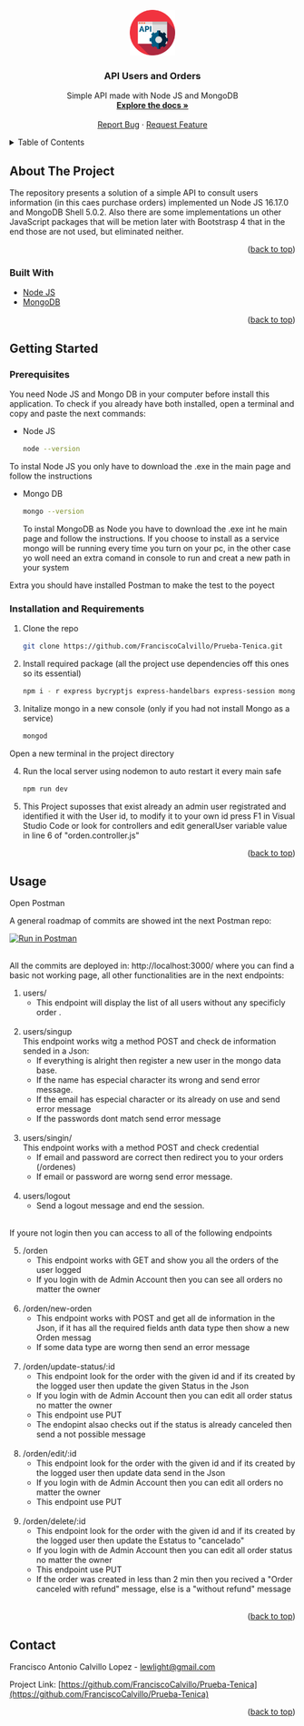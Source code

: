 <div id="top"></div>



<!-- PROJECT SHIELDS -->



<!-- PROJECT LOGO -->
<br />
<div align="center">
  <a href="https://github.com/github_username/repo_name">
    <img src="images/logo.png" alt="Logo" width="80" height="80">
  </a>

<h3 align="center">API Users and Orders</h3>

  <p align="center">
    Simple API made with Node JS and MongoDB
    <br />
    <a href="https://github.com/FranciscoCalvillo/Prueba-Tenica"><strong>Explore the docs »</strong></a>
    <br />
    <br />
    <a href="https://github.com/github_username/repo_name/issues">Report Bug</a>
    ·
    <a href="https://github.com/github_username/repo_name/issues">Request Feature</a>
  </p>
</div>



<!-- TABLE OF CONTENTS -->
<details>
  <summary>Table of Contents</summary>
  <ol>
    <li>
      <a href="#about-the-project">About The Project</a>
      <ul>
        <li><a href="#built-with">Built With</a></li>
      </ul>
    </li>
    <li>
      <a href="#getting-started">Getting Started</a>
      <ul>
        <li><a href="#prerequisites">Prerequisites</a></li>
        <li><a href="#installation-and-requirements">Installation and Requirementes</a></li>
      </ul>
    </li>
    <li><a href="#usage">Usage</a></li>
    <li><a href="#contact">Contact</a></li>
  </ol>
</details>



<!-- ABOUT THE PROJECT -->
## About The Project

The repository presents a solution of a simple API to consult users information (in this caes purchase orders) implemented un Node JS 16.17.0 and MongoDB Shell 5.0.2.
Also there are some implementations un other JavaScript packages that will be metion later with Bootstrasp 4 that in the end those are not used, but eliminated neither.

<p align="right">(<a href="#top">back to top</a>)</p>



### Built With

* [Node JS](https://nodejs.org/en/)
* [MongoDB](https://www.mongodb.com/try/download/community)

<p align="right">(<a href="#top">back to top</a>)</p>



<!-- GETTING STARTED -->
## Getting Started

### Prerequisites

You need Node JS and Mongo DB in your computer before install this application. To check if you already have both installed, open a terminal and copy and paste the next commands:

* Node JS
  ```sh
  node --version
  ```
<p> To instal Node JS you only have to download the .exe in the main page and follow the instructions</p>

* Mongo DB
  ```sh
  mongo --version
  ```
  <p> To instal MongoDB as Node you have to download the .exe int he main page and follow the instructions. If you choose to install as a service mongo will be running every time you turn on your pc, in the other case yo woll need an extra comand in console to run and creat a new path in your system</p>
  <p>
Extra you should have installed Postman to make the test to the poyect
  </p>

### Installation and Requirements

1. Clone the repo
   ```sh
   git clone https://github.com/FranciscoCalvillo/Prueba-Tenica.git
   ```
2. Install required package (all the project use dependencies off this ones so its essential)
   ```sh
   npm i - r express bycryptjs express-handelbars express-session mongoose passport passport-local morgan dotenv nodemon
   ```
3. Initalize mongo in a new console (only if you had not install Mongo as a service)
   ```sh
   mongod
   ```

<p> Open a new terminal in the project directory </p>

4. Run the local server using nodemon to auto restart it every main safe
   ```sh
   npm run dev
   ```
5. This Project suposses that exist already an admin user registrated and identified it with the User id, to modify it to your own id press F1 in Visual Studio Code or look for controllers and edit generalUser variable value in line 6 of "orden.controller.js"

<p align="right">(<a href="#top">back to top</a>)</p>


<!-- USAGE EXAMPLES -->
## Usage
Open Postman

A general roadmap of commits are showed int the next Postman repo:

[![Run in Postman](https://run.pstmn.io/button.svg)](https://app.getpostman.com/run-collection/23075707-c2465ef7-5194-4c44-98ea-3fd3db20dff6?action=collection%2Ffork&collection-url=entityId%3D23075707-c2465ef7-5194-4c44-98ea-3fd3db20dff6%26entityType%3Dcollection%26workspaceId%3D4f759117-bfda-43ce-af80-705c05158baa)

<br/>
All the commits are deployed in: http://localhost:3000/ where you can find a basic not working page, all other functionalities are in the next endpoints:

 1. users/<br/>
    * This endpoint will display the list of all users without any specificly order .
    <br/>  
 2. users/singup<br/>
    This endpoint works witg a method POST and check de information sended in a Json:<br/>
      * If everything is alright then register a new user in the mongo data base.<br/>
      * If the name has especial character its wrong and send error message.<br/>
      * If the email has especial character or its already on use and send error message<br/>
      * If the passwords dont match send error message <br/>
    <br/>
 3. users/singin/<br/>
    This endpoint works with a method POST and check credential
    * If email and password are correct then redirect you to your orders (/ordenes) <br/>
    * If email or password are worng send error message. <br/>
    <br/>
 4. users/logout<br/>
    * Send a logout message and end the session.
    <br/>
    
If youre not login then you can access to all of the following endpoints <br/>

 5. /orden<br/>
    * This endpoint works with GET and show you all the orders of the user logged <br/>
    * If you login with de Admin Account then you can see all orders no matter the owner <br/>
    <br/>
 6. /orden/new-orden<br/>
    * This endpoint  works with POST and get all de information in the Json, if it has all the required fields anth data type then show a new Orden messag<br/>
    * If some data type are worng then send an error message <br/>
    <br/>
 7. /orden/update-status/:id<br/>
    * This endpoint look for the order with the given id and if its created by the logged user then update the given Status in the Json <br/>
    * If you login with de Admin Account then you can edit all order status no matter the owner <br/>
    * This endpoint use PUT <br/>
    * The endopint alsao checks out if the status is already canceled then send a not possible message <br/>
    </br>
 8. /orden/edit/:id<br/>
    * This endpoint look for the order with the given id and if its created by the logged user then update data send in the Json <br/>
    * If you login with de Admin Account then you can edit all orders no matter the owner <br/>
    * This endpoint use PUT
    </br>
 9. /orden/delete/:id<br/>
    * This endpoint look for the order with the given id and if its created by the logged user then update the Estatus to "cancelado" <br/>
    * If you login with de Admin Account then you can edit all order status no matter the owner <br/>
    * This endpoint use PUT <br/>
    * If the order was created in less than 2 min then you recived a "Order canceled with refund" message, else is a "without refund" message
    </br>

  

<p align="right">(<a href="#top">back to top</a>)</p>



<!-- CONTACT -->
## Contact

Francisco Antonio Calvillo Lopez - lewlight@gmail.com

Project Link: [https://github.com/FranciscoCalvillo/Prueba-Tenica](https://github.com/FranciscoCalvillo/Prueba-Tenica)

<p align="right">(<a href="#top">back to top</a>)</p>




<!-- MARKDOWN LINKS & IMAGES -->
<!-- https://www.markdownguide.org/basic-syntax/#reference-style-links -->
